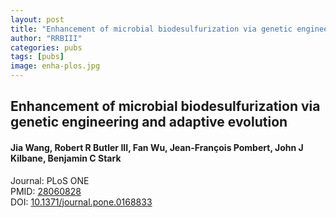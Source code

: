 ```yaml
---
layout: post
title: "Enhancement of microbial biodesulfurization via genetic engineering and adaptive evolution"
author: "RRBIII"
categories: pubs
tags: [pubs]
image: enha-plos.jpg
---
```



## Enhancement of microbial biodesulfurization via genetic engineering and adaptive evolution
#### Jia Wang, Robert R Butler III, Fan Wu, Jean-François Pombert, John J Kilbane, Benjamin C Stark
Journal: PLoS ONE  
PMID: [28060828](https://pubmed.ncbi.nlm.nih.gov/28060828)  
DOI: [10.1371/journal.pone.0168833](https://doi.org/10.1371/journal.pone.0168833)  


